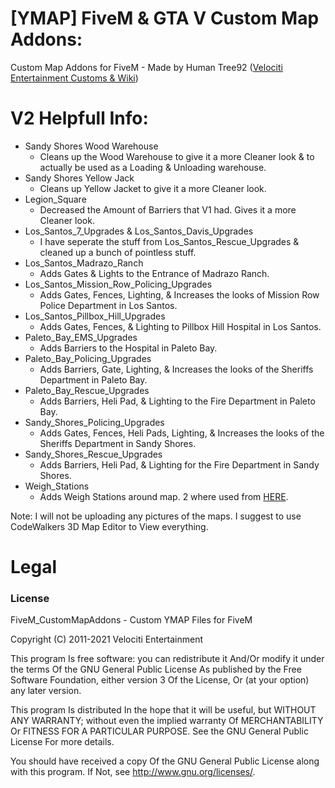 # [YMAP] FiveM & GTA V Custom Map Addons:
Custom Map Addons for FiveM - Made by Human Tree92 ([Velociti Entertainment Customs & Wiki]( http://www.velocitientertainment.com/customs/ ))

# V2 Helpfull Info:
* Sandy Shores Wood Warehouse
  * Cleans up the Wood Warehouse to give it a more Cleaner look & to actually be used as a Loading & Unloading warehouse.
* Sandy Shores Yellow Jack
  * Cleans up Yellow Jacket to give it a more Cleaner look.
* Legion_Square
  * Decreased the Amount of Barriers that V1 had. Gives it a more Cleaner look.
* Los_Santos_7_Upgrades & Los_Santos_Davis_Upgrades
  * I have seperate the stuff from Los_Santos_Rescue_Upgrades & cleaned up a bunch of pointless stuff.
* Los_Santos_Madrazo_Ranch
  * Adds Gates & Lights to the Entrance of Madrazo Ranch.
* Los_Santos_Mission_Row_Policing_Upgrades
  * Adds Gates, Fences, Lighting, & Increases the looks of Mission Row Police Department in Los Santos.
* Los_Santos_Pillbox_Hill_Upgrades
  * Adds Gates, Fences, & Lighting to Pillbox Hill Hospital in Los Santos.
* Paleto_Bay_EMS_Upgrades
  * Adds Barriers to the Hospital in Paleto Bay.
* Paleto_Bay_Policing_Upgrades
  * Adds Barriers, Gate, Lighting, & Increases the looks of the Sheriffs Department in Paleto Bay.
* Paleto_Bay_Rescue_Upgrades
  * Adds Barriers, Heli Pad, & Lighting to the Fire Department in Paleto Bay.
* Sandy_Shores_Policing_Upgrades
  * Adds Gates, Fences, Heli Pads, Lighting, & Increases the looks of the Sheriffs Department in Sandy Shores.
* Sandy_Shores_Rescue_Upgrades
  * Adds Barriers, Heli Pad, & Lighting for the Fire Department in Sandy Shores.
* Weigh_Stations
  * Adds Weigh Stations around map. 2 where used from [HERE](https://www.gta5-mods.com/maps/weigh-station-officerdeyoung).

Note: I will not be uploading any pictures of the maps. I suggest to use CodeWalkers 3D Map Editor to View everything.

# Legal
### License
FiveM_CustomMapAddons - Custom YMAP Files for FiveM

Copyright (C) 2011-2021 Velociti Entertainment

This program Is free software: you can redistribute it And/Or modify it under the terms Of the GNU General Public License As published by the Free Software Foundation, either version 3 Of the License, Or (at your option) any later version.

This program Is distributed In the hope that it will be useful, but WITHOUT ANY WARRANTY; without even the implied warranty Of MERCHANTABILITY Or FITNESS FOR A PARTICULAR PURPOSE. See the GNU General Public License For more details.

You should have received a copy Of the GNU General Public License along with this program. If Not, see http://www.gnu.org/licenses/.
